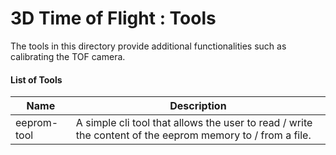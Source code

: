 # 3D Time of Flight : Tools

The tools in this directory provide additional functionalities such as calibrating the TOF camera.

#### List of Tools

| Name | Description |
| --------- | -------------- |
| eeprom-tool        | A simple cli tool that allows the user to read / write the content of the eeprom memory to / from a file.  |

